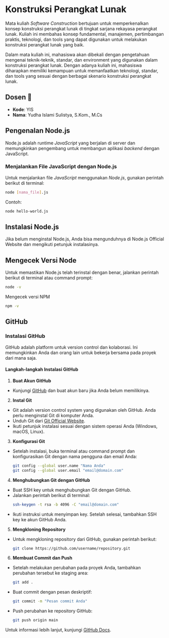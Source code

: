 # **Konstruksi Perangkat Lunak**

Mata kuliah _Software Construction_ bertujuan untuk memperkenalkan konsep konstruksi perangkat lunak di tingkat sarjana rekayasa perangkat lunak. Kuliah ini membahas konsep fundamental, manajemen, pertimbangan praktis, teknologi, dan tools yang dapat digunakan untuk melakukan konstruksi perangkat lunak yang baik.

Dalam mata kuliah ini, mahasiswa akan dibekali dengan pengetahuan mengenai teknik-teknik, standar, dan environment yang digunakan dalam konstruksi perangkat lunak. Dengan adanya kuliah ini, mahasiswa diharapkan memiliki kemampuan untuk memanfaatkan teknologi, standar, dan tools yang sesuai dengan berbagai skenario konstruksi perangkat lunak.

## **Dosen 🚀**

- **Kode**: YIS
- **Nama**: Yudha Islami Sulistya, S.Kom., M.Cs

## **Pengenalan Node.js**

Node.js adalah runtime _JavaScript_ yang berjalan di server dan memungkinkan pengembang untuk membangun aplikasi _backend_ dengan JavaScript.

### **Menjalankan File JavaScript dengan Node.js**

Untuk menjalankan file _JavaScript_ menggunakan _Node.js_, gunakan perintah berikut di terminal:

```sh
node [nama_file].js
```

Contoh:

```sh
node hello-world.js
```

## Instalasi Node.js

Jika belum menginstal Node.js, Anda bisa mengunduhnya di Node.js Official Website dan mengikuti petunjuk instalasinya.

## Mengecek Versi Node

Untuk memastikan Node.js telah terinstal dengan benar, jalankan perintah berikut di terminal atau command prompt:

```sh
node -v
```

Mengecek versi NPM

```sh
npm -v
```

## GitHub

### **Instalasi GitHub**

GitHub adalah platform untuk version control dan kolaborasi. Ini memungkinkan Anda dan orang lain untuk bekerja bersama pada proyek dari mana saja.

#### **Langkah-langkah Instalasi GitHub**

1. **Buat Akun GitHub**

- Kunjungi [GitHub](https://github.com/) dan buat akun baru jika Anda belum memilikinya.

2. **Instal Git**

- Git adalah version control system yang digunakan oleh GitHub. Anda perlu menginstal Git di komputer Anda.
- Unduh Git dari [Git Official Website](https://git-scm.com/).
- Ikuti petunjuk instalasi sesuai dengan sistem operasi Anda (Windows, macOS, Linux).

3. **Konfigurasi Git**

- Setelah instalasi, buka terminal atau command prompt dan konfigurasikan Git dengan nama pengguna dan email Anda:
  ```sh
  git config --global user.name "Nama Anda"
  git config --global user.email "email@domain.com"
  ```

4. **Menghubungkan Git dengan GitHub**

- Buat SSH key untuk menghubungkan Git dengan GitHub.
- Jalankan perintah berikut di terminal:
  ```sh
  ssh-keygen -t rsa -b 4096 -C "email@domain.com"
  ```
- Ikuti instruksi untuk menyimpan key. Setelah selesai, tambahkan SSH key ke akun GitHub Anda.

5. **Mengkloning Repository**

- Untuk mengkloning repository dari GitHub, gunakan perintah berikut:
  ```sh
  git clone https://github.com/username/repository.git
  ```

6. **Membuat Commit dan Push**

- Setelah melakukan perubahan pada proyek Anda, tambahkan perubahan tersebut ke staging area:
  ```sh
  git add .
  ```
- Buat commit dengan pesan deskriptif:
  ```sh
  git commit -m "Pesan commit Anda"
  ```
- Push perubahan ke repository GitHub:
  ```sh
  git push origin main
  ```

Untuk informasi lebih lanjut, kunjungi [GitHub Docs](https://docs.github.com/).
